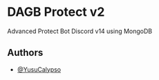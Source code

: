 # DAGB Protect v2

Advanced Protect Bot Discord v14 using MongoDB
## Authors

- [@YusuCalypso](https://github.com/YusuCalypso)
